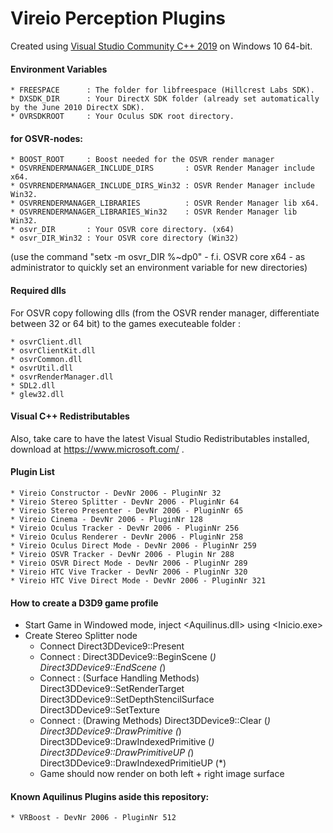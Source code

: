 # Vireio Perception Plugins

Created using [Visual Studio Community C++ 2019](https://visualstudio.microsoft.com/downloads/ "Microsoft") on Windows 10 64-bit.

#### Environment Variables

    * FREESPACE      : The folder for libfreespace (Hillcrest Labs SDK).
    * DXSDK_DIR      : Your DirectX SDK folder (already set automatically by the June 2010 DirectX SDK).
    * OVRSDKROOT     : Your Oculus SDK root directory.
#### for OSVR-nodes:
    * BOOST_ROOT     : Boost needed for the OSVR render manager
    * OSVRRENDERMANAGER_INCLUDE_DIRS       : OSVR Render Manager include x64.
    * OSVRRENDERMANAGER_INCLUDE_DIRS_Win32 : OSVR Render Manager include Win32.
    * OSVRRENDERMANAGER_LIBRARIES          : OSVR Render Manager lib x64.
    * OSVRRENDERMANAGER_LIBRARIES_Win32    : OSVR Render Manager lib Win32.
    * osvr_DIR       : Your OSVR core directory. (x64)
    * osvr_DIR_Win32 : Your OSVR core directory (Win32)
    
(use the command "setx -m osvr_DIR %~dp0" - f.i. OSVR core x64 - as administrator to quickly set an environment variable for new directories)

#### Required dlls

For OSVR copy following dlls (from the OSVR render manager, differentiate between 32 or 64 bit) to the games executeable folder :
    
    * osvrClient.dll
    * osvrClientKit.dll
    * osvrCommon.dll
    * osvrUtil.dll
	* osvrRenderManager.dll
	* SDL2.dll
	* glew32.dll

#### Visual C++ Redistributables

Also, take care to have the latest Visual Studio Redistributables installed, download at https://www.microsoft.com/ . 

#### Plugin List

    * Vireio Constructor - DevNr 2006 - PluginNr 32
    * Vireio Stereo Splitter - DevNr 2006 - PluginNr 64
    * Vireio Stereo Presenter - DevNr 2006 - PluginNr 65
    * Vireio Cinema - DevNr 2006 - PluginNr 128
    * Vireio Oculus Tracker - DevNr 2006 - PluginNr 256
    * Vireio Oculus Renderer - DevNr 2006 - PluginNr 258
    * Vireio Oculus Direct Mode - DevNr 2006 - PluginNr 259
    * Vireio OSVR Tracker - DevNr 2006 - Plugin Nr 288
	* Vireio OSVR Direct Mode - DevNr 2006 - PluginNr 289
	* Vireio HTC Vive Tracker - DevNr 2006 - PluginNr 320
	* Vireio HTC Vive Direct Mode - DevNr 2006 - PluginNr 321
	
#### How to create a D3D9 game profile

- Start Game in Windowed mode, inject <Aquilinus.dll> using <Inicio.exe>
- Create Stereo Splitter node
  - Connect Direct3DDevice9::Present
  - Connect :
			Direct3DDevice9::BeginScene (*)
			Direct3DDevice9::EndScene (*)
  - Connect : (Surface Handling Methods)
			Direct3DDevice9::SetRenderTarget
			Direct3DDevice9::SetDepthStencilSurface
			Direct3DDevice9::SetTexture
  - Connect : (Drawing Methods)
			Direct3DDevice9::Clear (*)
			Direct3DDevice9::DrawPrimitive (*)
			Direct3DDevice9::DrawIndexedPrimitive (*)
			Direct3DDevice9::DrawPrimitiveUP (*)
			Direct3DDevice9::DrawIndexedPrimitieUP (*)
  - Game should now render on both left + right image surface

#### Known Aquilinus Plugins aside this repository:

    * VRBoost - DevNr 2006 - PluginNr 512